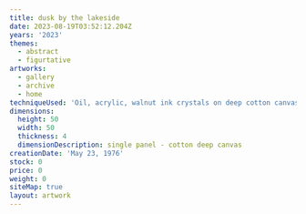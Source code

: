 ```yaml
---
title: dusk by the lakeside
date: 2023-08-19T03:52:12.204Z
years: '2023'
themes:
  - abstract
  - figurtative
artworks:
  - gallery
  - archive
  - home
techniqueUsed: 'Oil, acrylic, walnut ink crystals on deep cotton canvas'
dimensions:
  height: 50
  width: 50
  thickness: 4
  dimensionDescription: single panel - cotton deep canvas
creationDate: 'May 23, 1976'
stock: 0
price: 0
weight: 0
siteMap: true
layout: artwork
---
```


